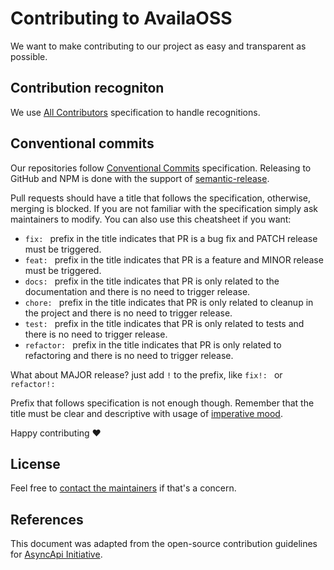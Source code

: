 # Contributing to AvailaOSS
We want to make contributing to our project as easy and transparent as possible.

## Contribution recogniton

We use [All Contributors](https://allcontributors.org/docs/en/specification) specification to handle recognitions.

## Conventional commits

Our repositories follow [Conventional Commits](https://www.conventionalcommits.org/en/v1.0.0/#summary) specification. Releasing to GitHub and NPM is done with the support of [semantic-release](https://semantic-release.gitbook.io/semantic-release/).

Pull requests should have a title that follows the specification, otherwise, merging is blocked. If you are not familiar with the specification simply ask maintainers to modify. You can also use this cheatsheet if you want:

- `fix: ` prefix in the title indicates that PR is a bug fix and PATCH release must be triggered.
- `feat: ` prefix in the title indicates that PR is a feature and MINOR release must be triggered.
- `docs: ` prefix in the title indicates that PR is only related to the documentation and there is no need to trigger release.
- `chore: ` prefix in the title indicates that PR is only related to cleanup in the project and there is no need to trigger release.
- `test: ` prefix in the title indicates that PR is only related to tests and there is no need to trigger release.
- `refactor: ` prefix in the title indicates that PR is only related to refactoring and there is no need to trigger release.

What about MAJOR release? just add `!` to the prefix, like `fix!: ` or `refactor!: `

Prefix that follows specification is not enough though. Remember that the title must be clear and descriptive with usage of [imperative mood](https://chris.beams.io/posts/git-commit/#imperative).

Happy contributing ❤️

## License
[comment]: <When you submit changes, your submissions are understood to be under the same [Apache 2.0 License](https://github.com/asyncapi/asyncapi/blob/master/LICENSE) that covers the project.>
 Feel free to [contact the maintainers](https://www.linkedin.com/company/team-availa) if that's a concern.

## References
This document was adapted from the open-source contribution guidelines for [AsyncApi Initiative](https://github.com/asyncapi/.github/blob/master/CONTRIBUTING.md).